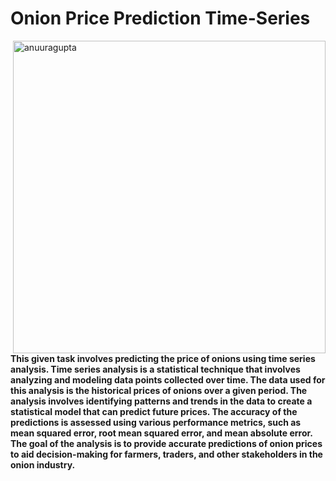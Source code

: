 <h1><strong>Onion Price Prediction Time-Series</h1></strong>

<p><img align="right" width="500" src="https://www.rappler.com/tachyon/2023/01/animated-new-year-2023-1.gif?fit=1024%2C1024" alt="anuuragupta" /></p>

<n><strong>This given task involves predicting the price of onions using time series analysis. Time series analysis is a statistical technique that involves analyzing and modeling data points collected over time. The data used for this analysis is the historical prices of onions over a given period. The analysis involves identifying patterns and trends in the data to create a statistical model that can predict future prices. The accuracy of the predictions is assessed using various performance metrics, such as mean squared error, root mean squared error, and mean absolute error. The goal of the analysis is to provide accurate predictions of onion prices to aid decision-making for farmers, traders, and other stakeholders in the onion industry.</strong></n>
